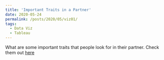 ```yaml
---
title: 'Important Traits in a Partner'
date: 2020-05-24
permalink: /posts/2020/05/viz01/
tags:
  - Data Viz
  - Tableau
---
```


What are some important traits that people look for in their partner. Check them out [here](https://public.tableau.com/profile/akash4248#!/vizhome/WhatCharacteristicsdoMenWomenPrefer/Partnertraitsacrosstheglobe)
